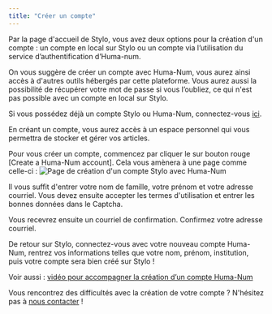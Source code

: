 ```yaml
---
title: "Créer un compte"
---
```


Par la page d'accueil de Stylo, vous avez deux options pour la création d'un compte : un compte en local sur Stylo ou un compte via l’utilisation du service d’authentification d’Huma-num.

On vous suggère de créer un compte avec Huma-Num, vous aurez ainsi accès à d'autres outils hébergés par cette plateforme. Vous aurez aussi la possibilité de récupérer votre mot de passe si vous l’oubliez, ce qui n'est pas possible avec un compte en local sur Stylo.

Si vous possédez déjà un compte Stylo ou Huma-Num, connectez-vous [ici](https://stylo.huma-num.fr/).

En créant un compte, vous aurez accès à un espace personnel qui vous permettra de stocker et gérer vos articles. 

Pour vous créer un compte, commencez par cliquer le sur bouton rouge [Create a Huma-Num account]. Cela vous amènera à une page comme celle-ci : 
![Page de création d'un compte Stylo avec Huma-Num](/uploads/images/refonte_doc/Huma-Num.png)

Il vous suffit d'entrer votre nom de famille, votre prénom et votre adresse courriel. Vous devez ensuite accepter les termes d'utilisation et entrer les bonnes données dans le Captcha. 

Vous recevrez ensuite un courriel de confirmation. Confirmez votre adresse courriel.

De retour sur Stylo, connectez-vous avec votre nouveau compte Huma-Num, rentrez vos informations telles que votre nom, prénom, institution, puis votre compte sera bien créé sur Stylo !

Voir aussi : [vidéo pour accompagner la création d’un compte Huma-Num](/fr/scenarios_utilisation/compte-humanum)

Vous rencontrez des difficultés avec la création de votre compte ? N'hésitez pas à [nous contacter](/fr/contacts) !
